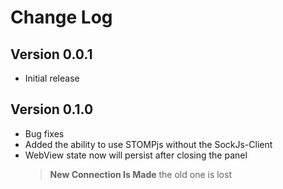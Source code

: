 # Change Log

## Version 0.0.1

- Initial release

## Version 0.1.0

- Bug fixes
- Added the ability to use STOMPjs without the SockJs-Client
- WebView state now will persist after closing the panel
  > **New Connection Is Made** the old one is lost
